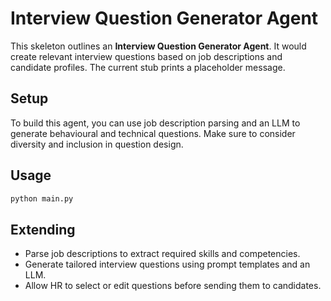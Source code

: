 # Interview Question Generator Agent

This skeleton outlines an **Interview Question Generator Agent**.  It would create relevant interview questions based on job descriptions and candidate profiles.  The current stub prints a placeholder message.

## Setup

To build this agent, you can use job description parsing and an LLM to generate behavioural and technical questions.  Make sure to consider diversity and inclusion in question design.

## Usage

```bash
python main.py
```

## Extending

- Parse job descriptions to extract required skills and competencies.
- Generate tailored interview questions using prompt templates and an LLM.
- Allow HR to select or edit questions before sending them to candidates.